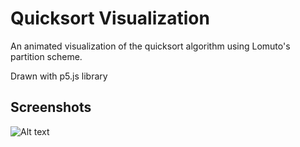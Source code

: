 # Quicksort Visualization

An animated visualization of the quicksort algorithm using Lomuto's partition scheme.

Drawn with p5.js library

## Screenshots

![Alt text](/qs-lomuto.gif "Demo-gif")